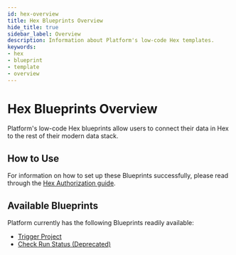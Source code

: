 ```yaml
---
id: hex-overview
title: Hex Blueprints Overview
hide_title: true
sidebar_label: Overview
description: Information about Platform's low-code Hex templates.
keywords:
- hex
- blueprint
- template
- overview
---
```


# Hex Blueprints Overview

Platform's low-code Hex blueprints allow users to connect their data in Hex to the rest of their modern data stack.


## How to Use
For information on how to set up these Blueprints successfully, please read through the [Hex Authorization guide](hex-authorization.md).


## Available Blueprints
Platform currently has the following Blueprints readily available:

- [Trigger Project](hex-trigger-project.md)
- [Check Run Status (Deprecated)](hex-check-run-status.md)

